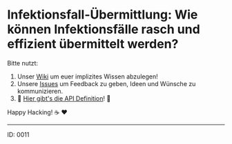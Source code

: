 # Infektionsfall-Übermittlung: Wie können Infektionsfälle rasch und effizient übermittelt werden?

Bitte nutzt:

1. Unser [Wiki](https://github.com/1-011-c/meta/wiki) um euer implizites Wissen abzulegen!
2. Unsere [Issues](https://github.com/1-011-c/meta/issues) um Feedback zu geben, Ideen und Wünsche zu kommunizieren.
3. :tada:  [Hier gibt's die API Definition](https://1-011-c.github.io/meta/index.html)! :tada:

Happy Hacking! :coffee: :heart:

---

ID: 0011
